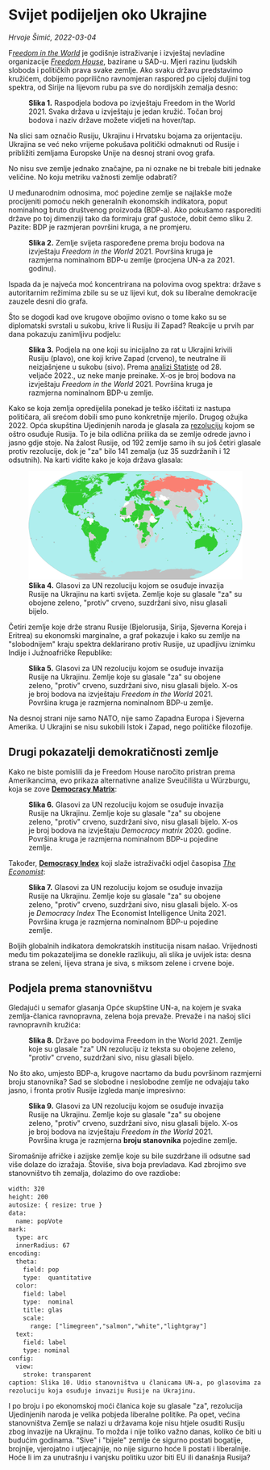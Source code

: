 # Svijet podijeljen oko Ukrajine

*Hrvoje Šimić, 2022-03-04*

<span class="dropcap">F</span>[_reedom in the World_](https://freedomhouse.org/report/freedom-world) je godišnje istraživanje i izvještaj nevladine organizacije [_Freedom House_](https://freedomhouse.org/), bazirane u SAD-u. Mjeri razinu ljudskih sloboda i političkih prava svake zemlje. Ako svaku državu predstavimo kružićem, dobijemo poprilično ravnomjeran raspored po cijeloj duljini tog spektra, od Sirije na lijevom rubu pa sve do nordijskih zemalja desno:

<figure>
  <div id="Const_FitW" class="BubbleDensity" data-r="13" data-height="300" data-keyX="fitw">
  </div>
  <figcaption>
    <strong>Slika 1.</strong> Raspodjela bodova po izvještaju Freedom in the World 2021. Svaka država u izvještaju je jedan kružić. Točan broj bodova i naziv države možete vidjeti na hover/tap.
  </figcaption>
</figure>

Na slici sam označio Rusiju, Ukrajinu i Hrvatsku bojama za orijentaciju. Ukrajina se već neko vrijeme pokušava politički odmaknuti od Rusije i približiti zemljama Europske Unije na desnoj strani ovog grafa.

No nisu sve zemlje jednako značajne, pa ni oznake ne bi trebale biti jednake veličine. No koju metriku važnosti zemlje odabrati?

U međunarodnim odnosima, moć pojedine zemlje se najlakše može procijeniti pomoću nekih generalnih ekonomskih indikatora, poput nominalnog bruto društvenog proizvoda (BDP-a). Ako pokušamo rasporediti države po toj dimenziji tako da formiraju graf gustoće, dobit ćemo sliku 2. Pazite: BDP je razmjeran površini kruga, a ne promjeru.

<figure>
  <div id="GDP_FitW" class="BubbleDensity" data-rmax="85" data-keyX="fitw">
  </div>
  <figcaption>
    <strong>Slika 2.</strong> Zemlje svijeta raspoređene prema broju bodova na izvještaju <em>Freedom in the World</em> 2021.
    Površina kruga je razmjerna nominalnom BDP-u zemlje (procjena UN-a za 2021. godinu).
  </figcaption>
</figure>

Ispada da je najveća moć koncentrirana na polovima ovog spektra: države s autoritarnim režimima zbile su se uz lijevi kut, dok su liberalne demokracije zauzele desni dio grafa.

Što se dogodi kad ove krugove obojimo ovisno o tome kako su se diplomatski svrstali u sukobu, krive li Rusiju ili Zapad? Reakcije u prvih par dana pokazuju zanimljivu podjelu:

<figure>
  <div id="GDP_FitW_split" class="BubbleDensity split" data-rmax="85" data-keyX="fitw">
  </div>
  <figcaption>
    <strong>Slika 3.</strong> Podjela na one koji su inicijalno za rat u Ukrajini krivili Rusiju (plavo),
    one koji krive Zapad (crveno), te neutralne ili neizjašnjene u sukobu (sivo).
    Prema <a href="https://www.statista.com/chart/26946/stance-on-ukraine-invasion/">analizi Statiste</a> od 28. veljače 2022., uz neke manje preinake.
    X-os je broj bodova na izvještaju <i>Freedom in the World</i> 2021.
    Površina kruga je razmjerna nominalnom BDP-u zemlje.
  </figcaption>
</figure>

Kako se koja zemlja opredijelila ponekad je teško iščitati iz nastupa političara, ali srećom dobili smo puno konkretnije mjerilo. Drugog ožujka 2022. Opća skupština Ujedinjenih naroda je glasala za [rezoluciju](https://en.wikipedia.org/wiki/United_Nations_General_Assembly_Resolution_ES-11/1) kojom se oštro osuđuje Rusija. To je bila odlična prilika da se zemlje odrede javno i jasno gdje stoje. Na žalost Rusije, od 192 zemlje samo ih su još četiri glasale protiv rezolucije, dok je "za" bilo 141 zemalja (uz 35 suzdržanih i 12 odsutnih). Na karti vidite kako je koja država glasala:

<figure>
  <img class="responsive-img" src="/story/ukraine-split/UN_vote_map.svg" title="karta s glasovima" />
  <figcaption>
    <strong>Slika 4.</strong> Glasovi za UN rezoluciju kojom se osuđuje invazija Rusije na Ukrajinu na karti svijeta.
    Zemlje koje su glasale "za" su obojene zeleno, "protiv" crveno, suzdržani sivo, nisu glasali bijelo.
  </figcaption>
</figure>

Četiri zemlje koje drže stranu Rusije (Bjelorusija, Sirija, Sjeverna Koreja i Eritrea) su ekonomski marginalne, a graf pokazuje i kako su zemlje na "slobodnijem" kraju spektra deklarirano protiv Rusije, uz upadljivu iznimku Indije i Južnoafričke Republike:

<figure>
  <div id="GDP_FitW_votes" class="BubbleDensity votes" data-rmax="85" data-keyX="fitw">
  </div>
  <figcaption>
    <strong>Slika 5.</strong> Glasovi za UN rezoluciju kojom se osuđuje invazija Rusije na Ukrajinu.
    Zemlje koje su glasale "za" su obojene zeleno, "protiv" crveno, suzdržani sivo, nisu glasali bijelo.
    X-os je broj bodova na izvještaju <i>Freedom in the World</i> 2021.
    Površina kruga je razmjerna nominalnom BDP-u zemlje.
  </figcaption>
</figure>

Na desnoj strani nije samo NATO, nije samo Zapadna Europa i Sjeverna Amerika. U Ukrajini se nisu sukobili Istok i Zapad, nego političke filozofije.

## Drugi pokazatelji demokratičnosti zemlje

Kako ne biste pomislili da je Freedom House naročito pristran prema Amerikancima, evo prikaza alternativne analize Sveučilišta u Würzburgu, koja se zove [**Democracy Matrix**](https://www.democracymatrix.com/):

<figure>
  <div id="GDP_Matrix" class="BubbleDensity votes" data-rmax="85" data-keyX="matrix" data-decimals="2">
  </div>
  <figcaption>
    <strong>Slika 6.</strong> Glasovi za UN rezoluciju kojom se osuđuje invazija Rusije na Ukrajinu.
    Zemlje koje su glasale "za" su obojene zeleno, "protiv" crveno, suzdržani sivo, nisu glasali bijelo.
    X-os je broj bodova na izvještaju <i>Democracy matrix</i> 2020. godine.
    Površina kruga je razmjerna nominalnom BDP-u pojedine zemlje.
  </figcaption>
</figure>

Također, [**Democracy Index**](https://www.eiu.com/n/campaigns/democracy-index-2021/) koji slaže istraživački odjel časopisa [_The Economist_](https://www.economist.com/):

<figure>
  <div id="GDP_Economist" class="BubbleDensity votes" data-rmax="85" data-keyX="eiu" data-decimals="1">
  </div>
  <figcaption>
    <strong>Slika 7.</strong> Glasovi za UN rezoluciju kojom se osuđuje invazija Rusije na Ukrajinu.
    Zemlje koje su glasale "za" su obojene zeleno, "protiv" crveno, suzdržani sivo, nisu glasali bijelo.
    X-os je <i>Democracy Index</i> The Economist Intelligence Unita 2021.
    Površina kruga je razmjerna nominalnom BDP-u pojedine zemlje.
  </figcaption>
</figure>

Boljih globalnih indikatora demokratskih institucija nisam našao. Vrijednosti među tim pokazateljima se donekle razlikuju, ali slika je uvijek ista: desna strana se zeleni, lijeva strana je siva, s miksom zelene i crvene boje.

## Podjela prema stanovništvu

Gledajući u semafor glasanja Opće skupštine UN-a, na kojem je svaka zemlja-članica ravnopravna, zelena boja prevaže. Prevaže i na našoj slici ravnopravnih kružića:

<figure>
  <div id="Const_FitW_votes" class="BubbleDensity votes" data-r="13" data-height="300" data-keyX="fitw">
  </div>
  <figcaption>
    <strong>Slika 8.</strong> Države po bodovima Freedom in the World 2021.
    Zemlje koje su glasale "za" UN rezoluciju iz teksta su obojene zeleno, "protiv" crveno, suzdržani sivo, nisu glasali bijelo.
  </figcaption>
</figure>

No što ako, umjesto BDP-a, krugove nacrtamo da budu površinom razmjerni broju stanovnika? Sad se slobodne i neslobodne zemlje ne odvajaju tako jasno, i fronta protiv Rusije izgleda manje impresivno:

<figure>
  <div id="pop_FitW_votes" class="BubbleDensity votes" data-rmax="85" data-keyX="fitw" data-keyr="pop">
  </div>
  <figcaption>
    <strong>Slika 9.</strong> Glasovi za UN rezoluciju kojom se osuđuje invazija Rusije na Ukrajinu.
    Zemlje koje su glasale "za" su obojene zeleno, "protiv" crveno, suzdržani sivo, nisu glasali bijelo.
    X-os je broj bodova na izvještaju <i>Freedom in the World</i> 2021.
    Površina kruga je razmjerna <b>broju stanovnika</b> pojedine zemlje.
  </figcaption>
</figure>

Siromašnije afričke i azijske zemlje koje su bile suzdržane ili odsutne sad više dolaze do izražaja. Štoviše, siva boja prevladava. Kad zbrojimo sve stanovništvo tih zemalja, dolazimo do ove razdiobe:

```vly
width: 320
height: 200
autosize: { resize: true }
data: 
  name: popVote
mark:
  type: arc
  innerRadius: 67
encoding:
  theta:
    field: pop
    type:  quantitative
  color:
    field: label
    type:  nominal
    title: glas
    scale:
      range: ["limegreen","salmon","white","lightgray"]
  text:
    field: label
    type: nominal
config:
  view:
    stroke: transparent
caption: Slika 10. Udio stanovništva u članicama UN-a, po glasovima za rezoluciju koja osuđuje invaziju Rusije na Ukrajinu.
```

I po broju i po ekonomskoj moći članica koje su glasale "za", rezolucija Ujedinjenih naroda je velika pobjeda liberalne politike. Pa opet, većina stanovništva Zemlje se nalazi u državama koje nisu htjele osuditi Rusiju zbog invazije na Ukrajinu. To možda i nije toliko važno danas, koliko će biti u budućim godinama. "Sive" i "bijele" zemlje će sigurno postati bogatije, brojnije, vjerojatno i utjecajnije, no nije sigurno hoće li postati i liberalnije. Hoće li im za unutrašnju i vanjsku politiku uzor biti EU ili današnja Rusija?
